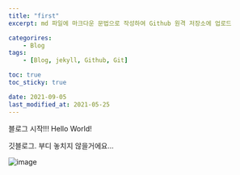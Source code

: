 ```yaml
---
title: "first"
excerpt: md 파일에 마크다운 문법으로 작성하여 Github 원격 저장소에 업로드

categorires: 
    - Blog
tags:
    - [Blog, jekyll, Github, Git]

toc: true
toc_sticky: true

date: 2021-09-05
last_modified_at: 2021-05-25
---
```

블로그 시작!!!
Hello World! 

깃블로그.
부디 놓치지 않을거에요...

![image](https://user-images.githubusercontent.com/88620416/132934502-b87eb257-3709-4212-bda3-5db577599e91.png)
